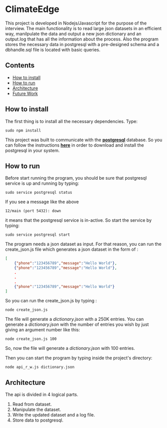 # ClimateEdge
This project is developed in Nodejs/Javascript for the purpose of the interview. The main functionality is to read large json datasets in an efficient way, manilpulate the data and output a new json dictionary and an output.log that has all the information about the process.
Also the program stores the necessary data in postgresql with a pre-designed schema and a dbhandle.sql file is located with basic queries.

## Contents
* [How to install](#how-to-install)
* [How to run](#how-to-run)
* [Architecture](#arch)
* [Future Work](#future)

<a name="how-to-install"></a>
## How to install
The first thing is to install all the necessary dependencies. Type:
```npm
sudo npm install
```

This project was built to communicate with the [**postgresql**](https://www.postgresql.org/) database. So you can follow the instructions [**here**](https://www.postgresql.org/download/) in order to download and install the postgresql in your system.

<a name="how-to-run"></a>
## How to run

Before start running the program, you should be sure that postgresql service is up and running by typing:

```npm
sudo service postgresql status
```

If you see a message like the above
```npm
12/main (port 5432): down
```

it means that the postgresql service is in-active. So start the service by typing:

```npm
sudo service postgresql start
```

The program needs a json dataset as input. For that reason, you can run the create_json.js file which generates a json dataset in the form of :

```json
[
	{"phone":"123456789","message":"Hello World"},
	{"phone":"123456789","message":"Hello World"},
    .
    .
    .
	{"phone":"123456789","message":"Hello World"}
]
```

So you can run the create_json.js by typing :

```npm
node create_json.js
```

The file will generate a *dictionary.json* with a 250K entries. You can generate a *dictionary.json* with the number of entries you wish by just giving an argument number like this:

```npm
node create_json.js 100
```
So, now the file will generate a *dictionary.json* with 100 entries.

Then you can start the program by typing inside the project's directory:

```npm
node api_r_w.js dictionary.json
```

<a name="arch"></a>
## Architecture

The api is divided in 4 logical parts.
1. Read from dataset.
2. Manipulate the dataset.
3. Write the updated dataset and a log file.
4. Store data to postgresql.

